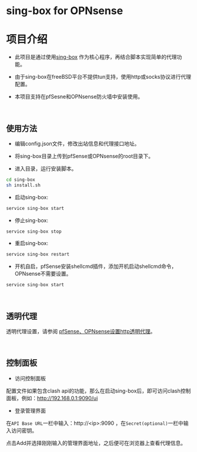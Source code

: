 #  sing-box for OPNsense

# 项目介绍

- 此项目是通过使用[sing-box](https://github.com/SagerNet/sing-box) 作为核心程序，再结合脚本实现简单的代理功能。

- 由于sing-box在freeBSD平台不提供tun支持，使用http或socks协议进行代理配置。

- 本项目支持在pfSesne和OPNsense防火墙中安装使用。

<br>

## 使用方法

- 编辑config.json文件，修改出站信息和代理接口地址。

- 将sing-box目录上传到pfSense或OPNsense的root目录下。

- 进入目录，运行安装脚本。
```bash
cd sing-box
sh install.sh
```
- 启动sing-box:
```bash
service sing-box start
```
- 停止sing-box:
```bash
service sing-box stop
```
- 重启sing-box:
```bash
service sing-box restart
```
- 开机自启，pfSense安装shellcmd插件，添加开机启动shellcmd命令，OPNsense不需要设置。
```bash
service sing-box start
```
<br>

## 透明代理

透明代理设置，请参阅 [pfSense、OPNsense设置http透明代理](https://pfchina.org/?p=13572)。

<br>

## 控制面板

- 访问控制面板

配置文件如果包含clash api的功能，那么在启动sing-box后，即可访问clash控制面板，例如：http://192.168.0.1:9090/ui

- 登录管理界面

在`API Base URL`一栏中输入：http://\<ip\>:9090 ，在`Secret(optional)`一栏中输入访问密钥。

点击Add并选择刚刚输入的管理界面地址，之后便可在浏览器上查看代理信息。
